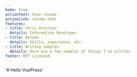 ```yaml
--- 
home: true
actionText: View resume
actionLink: resume.html
features: 
- title: Chris Peterson
  details: Information Developer
- title: Resume
  details: Skills, experience, etc.
- title: Writing samples
  details: Here are a few samples of things I've written.
footer: MIT Licensed
---
```


'# Hello VuePress'


